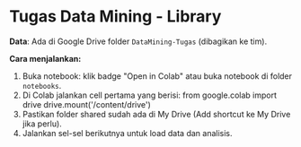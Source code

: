 # Tugas Data Mining - Library

**Data**: Ada di Google Drive folder `DataMining-Tugas` (dibagikan ke tim).

**Cara menjalankan:**
1. Buka notebook: klik badge "Open in Colab" atau buka notebook di folder `notebooks`.
2. Di Colab jalankan cell pertama yang berisi:
   from google.colab import drive
   drive.mount('/content/drive')
3. Pastikan folder shared sudah ada di My Drive (Add shortcut ke My Drive jika perlu).
4. Jalankan sel-sel berikutnya untuk load data dan analisis.

